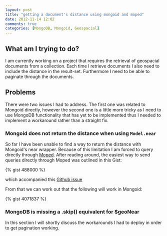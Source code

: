 ```yaml
---
layout: post
title: "getting a document's distance using mongoid and moped"
date: 2012-11-14 12:02
comments: true
categories: [MongoDB, Mongoid, Geospacial]
---
```


## What am I trying to do?
I am currently working on a project that requires the retrieval of geospacial documents from a collection. Each time I retrieve documents I also need to include the distance in the result-set. Furthermore I need to be able to paginate through the documents.

## Problems
There were two issues I had to address. The first one was related to Mongoid directly, however the second one is a little more tricky as I need to use MongoDB functionality that has yet to be implemented thus I needed to implement a workaround rather than a straight fix.
### Mongoid does not return the distance when using `Model.near`
So far I have been unable to find a way to return the distance with Mongoid's near wrapper. Because of this limitation I am forced to query directly through [Moped](http://mongoid.org/en/moped/).
After reading around, the easiest way to send queries directly through Moped was outlined in this Gist:

{% gist 488000 %} 

which accompanied this [Github issue](https://github.com/mongoid/mongoid/issues/139)

From that we can work out that the following will work in Mongoid:

{% gist 4071837 %}

### MongoDB is missing a .skip() equivalent for $geoNear
In this section I will shortly discuss the workarounds I had to deploy in order to get pagination working.